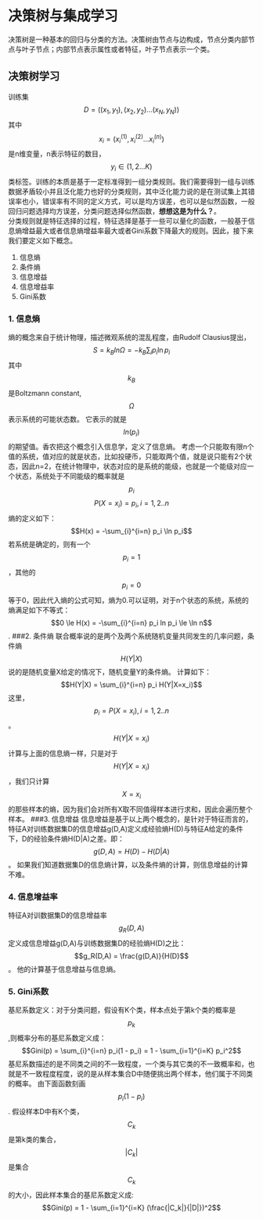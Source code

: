 # 决策树与集成学习

决策树是一种基本的回归与分类的方法。决策树由节点与边构成，节点分类内部节点与叶子节点；内部节点表示属性或者特征，叶子节点表示一个类。

## 决策树学习

训练集$$D = ((x_1, y_1),(x_2, y_2)...(x_N, y_N))$$其中$$x_i = (x_i^(1),x_i^(2)...x_i^(n))$$是n维变量，n表示特征的数目，$$y_i \in (1,2...K)$$类标签。训练的本质是基于一定标准得到一组分类规则。我们需要得到一组与训练数据矛盾较小并且泛化能力也好的分类规则，其中泛化能力说的是在测试集上其错误率也小，错误率有不同的定义方式，可以是均方误差，也可以是似然函数，一般回归问题选择均方误差，分类问题选择似然函数，**想想这是为什么？**。  
  分类规则就是特征选择的过程，特征选择是基于一些可以量化的函数，一般基于信息熵增益最大或者信息熵增益率最大或者Gini系数下降最大的规则。因此，接下来我们要定义如下概念。

1. 信息熵
2. 条件熵
3. 信息增益
4. 信息增益率
5. Gini系数
### 1. 信息熵
熵的概念来自于统计物理，描述微观系统的混乱程度，由Rudolf Clausius提出，
$$S = k_B ln \Omega =-k_B\sum _i p_i \ln p_i $$
其中$$k_B$$是Boltzmann constant,$$\Omega$$表示系统的可能状态数。
它表示的就是$$ln(p_i)$$的期望值。香农把这个概念引入信息学，定义了信息熵。
考虑一个只能取有限n个值的系统，值对应的就是状态，比如投硬币，只能取两个值，就是说只能有2个状态，因此n=2，在统计物理中，状态对应的是系统的能级，也就是一个能级对应一个状态，系统处于不同能级的概率就是$$p_i$$
$$P(X = x_i) = p_i, i = 1,2..n$$
熵的定义如下：$$H(x) = -\sum_{i}^{i=n} p_i \ln p_i$$
若系统是确定的，则有一个$$p_i = 1$$，其他的$$p_i = 0$$等于0，因此代入熵的公式可知，熵为0.可以证明，对于n个状态的系统，系统的熵满足如下不等式：
$$0 \le H(x) = -\sum_{i}^{i=n} p_i ln p_i \le \ln n$$.
###2. 条件熵
联合概率说的是两个及两个系统随机变量共同发生的几率问题，条件熵$$H(Y|X)$$说的是随机变量X给定的情况下，随机变量Y的条件熵。
计算如下：
$$H(Y|X) = \sum_{i}^{i=n} p_i H(Y|X=x_i)$$
这里， $$p_i = P(X=x_i), i=1,2..n$$。
$$H(Y|X=x_i)$$计算与上面的信息熵一样，只是对于$$H(Y|X=x_i)$$，我们只计算$$X = x_i$$的那些样本的熵，因为我们会对所有X取不同值得样本进行求和，因此会遍历整个样本。
###3. 信息增益
信息增益是基于以上两个概念的，是针对于特征而言的，特征A对训练数据集D的信息增益g(D,A)定义成经验熵H(D)与特征A给定的条件下，D的经验条件熵H(D|A)之差。即：
$$g(D,A) = H(D) - H(D|A)$$。
如果我们知道数据集D的信息熵计算，以及条件熵的计算，则信息增益的计算不难。

### 4. 信息增益率
特征A对训数据集D的信息增益率$$g_R(D,A)$$定义成信息增益g(D,A)与训练数据集D的经验熵H(D)之比：
$$g_R(D,A) = \frac{g(D,A)}{H(D}$$。
他的计算基于信息增益与信息熵。
### 5. Gini系数
基尼系数定义：对于分类问题，假设有K个类，样本点处于第k个类的概率是$$p_k$$,则概率分布的基尼系数定义成：
$$Gini(p) = \sum_{i}^{i=n} p_i(1 - p_i) = 1 - \sum_{i=1}^{i=K} p_i^2$$
基尼系数描述的是不同类之间的不一致程度，一个类与其它类的不一致概率和，也就是不一致程度程度，说的是从样本集合D中随便挑出两个样本，他们属于不同类的概率。 由下面函数刻画$$p_i(1 - p_i)$$.
假设样本D中有K个类，$$C_k$$是第k类的集合，$$|C_k|$$是集合$$C_k$$的大小，因此样本集合的基尼系数定义成:
$$Gini(p) = 1 - \sum_{i=1}^{i=K} (\frac{|C_k|}{|D|})^2$$




